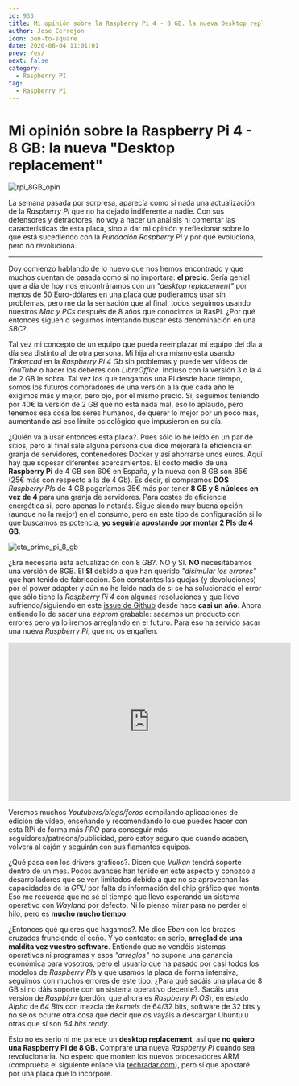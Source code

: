 ```yaml
---
id: 933
title: Mi opinión sobre la Raspberry Pi 4 - 8 GB. la nueva Desktop replacement
author: Jose Cerrejon
icon: pen-to-square
date: 2020-06-04 11:01:01
prev: /es/
next: false
category:
  - Raspberry PI
tag:
  - Raspberry PI
---
```


# Mi opinión sobre la Raspberry Pi 4 - 8 GB: la nueva "Desktop replacement"

![rpi_8GB_opin](/images/2020/06/rpi_8GB_opin.png)

La semana pasada por sorpresa, aparecía como si nada una actualización de la *Raspberry Pi* que no ha dejado indiferente a nadie. Con sus defensores y detractores, no voy a hacer un análisis ni comentar las características de esta placa, sino a dar mi opinión y reflexionar sobre lo que está sucediendo con la *Fundación Raspberry Pi* y por qué evoluciona, pero no revoluciona.

- - -

Doy comienzo hablando de lo nuevo que nos hemos encontrado y que muchos cuentan de pasada como si no importara: **el precio**. Sería genial que a día de hoy nos encontráramos con un *"desktop replacement"* por menos de 50 Euro-dólares en una placa que pudieramos usar sin problemas, pero me da la sensación que al final, todos seguimos usando nuestros *Mac y PCs* después de 8 años que conocimos la RasPi. ¿Por qué entonces siguen o seguimos intentando buscar esta denominación en una *SBC*?.

Tal vez mi concepto de un equipo que pueda reemplazar mi equipo del día a día sea distinto al de otra persona. Mi hija ahora mismo está usando *Tinkercad* en la *Raspberry Pi 4 Gb* sin problemas y puede ver vídeos de *YouTube* o hacer los deberes con *LibreOffice*. Incluso con la versión 3 o la 4 de 2 GB le sobra. Tal vez los que tengamos una Pi desde hace tiempo, somos los futuros compradores de una versión a la que cada año le exigimos más y mejor, pero ojo, por el mismo precio. Si, seguimos teniendo por 40€ la versión de 2 GB que no está nada mal, eso lo aplaudo, pero tenemos esa cosa los seres humanos, de querer lo mejor por un poco más, aumentando así ese límite psicológico que impusieron en su día.

¿Quién va a usar entonces esta placa?. Pues sólo lo he leído en un par de sitios, pero al final sale alguna persona que dice mejorará la eficiencia en granja de servidores, contenedores Docker y así ahorrarse unos euros. Aquí hay que sopesar diferentes acercamientos. El costo medio de una **Raspberry Pi** de 4 GB son 60€ en España, y la nueva con 8 GB son 85€ (25€ más con respecto a la de 4 Gb). Es decir, si compramos **DOS** *Raspberry PI*s de 4 GB pagaríamos 35€ más por tener **8 GB y 8 núcleos en vez de 4** para una granja de servidores. Para costes de eficiencia energética si, pero apenas lo notarás. Sigue siendo muy buena opción (aunque no la mejor) en el consumo, pero en este tipo de configuración si lo que buscamos es potencia, **yo seguiría apostando por montar 2 PIs de 4 GB**.

![eta_prime_pi_8_gb](/images/2020/06/eta_prime_pi_8_gb.png)

¿Era necesaria esta actualización con 8 GB?. NO y SI. **NO** necesitábamos una versión de 8GB. El **SI** debido a que han querido *"disimular los errores"* que han tenido de fabricación. Son constantes las quejas (y devoluciones) por el power adapter y aún no he leído nada de si se ha solucionado el error que sólo tiene la *Raspberry Pi 4* con algunas resoluciones y que llevo sufriendo/siguiendo en este [issue de Github](https://github.com/raspberrypi/firmware/issues/1159) desde hace **casi un año**. Ahora entiendo lo de sacar una *eeprom* grabable: sacamos un producto con errores pero ya lo iremos arreglando en el futuro. Para eso ha servido sacar una nueva *Raspberry Pi*, que no os engañen. 

<iframe width="560" height="315" src="https://www.youtube.com/embed/TpXBIYvYtBk" frameborder="0" allow="accelerometer; autoplay; encrypted-media; gyroscope; picture-in-picture" allowfullscreen></iframe>

Veremos muchos *Youtubers/blogs/foros* compilando aplicaciones de edición de vídeo, enseñando y recomendando lo que puedes hacer con esta RPi de forma más *PRO* para conseguir más seguidores/patreons/publicidad, pero estoy seguro que cuando acaben, volverá al cajón y seguirán con sus flamantes equipos.

¿Qué pasa con los drivers gráficos?. Dicen que *Vulkan* tendrá soporte dentro de un mes. Pocos avances han tenido en este aspecto y conozco a desarrolladores que se ven limitados debido a que no se aprovechan las capacidades de la *GPU* por falta de información del chip gráfico que monta. Eso me recuerda que no sé el tiempo que llevo esperando un sistema operativo con *Wayland* por defecto. Ni lo pienso mirar para no perder el hilo, pero es **mucho mucho tiempo**.

¿Entonces qué quieres que hagamos?. Me dice *Eben* con los brazos cruzados frunciendo el ceño. Y yo contesto: en serio, **arreglad de una maldita vez vuestro software**. Entiendo que no vendéis sistemas operativos ni programas y esos *"arreglos"* no supone una ganancia económica para vosotros, pero el usuario que ha pasado por casi todos los modelos de *Raspberry PI*s y que usamos la placa de forma intensiva, seguimos con muchos errores de este tipo. ¿Para qué sacáis una placa de 8 GB si no dáis soporte con un sistema operativo decente?. Sacáis una versión de *Raspbian* (perdón, que ahora es *Raspberry Pi OS*), en estado *Alpha* de *64 Bits* con mezcla de *kernels* de 64/32 bits, software de 32 bits y no se os ocurre otra cosa que decir que os vayáis a descargar Ubuntu u otras que sí son *64 bits ready*.

Esto no es serio ni me parece un **desktop replacement**, así que **no quiero una Raspberry Pi de 8 GB.** Compraré una nueva *Raspberry Pi* cuando sea revolucionaria. No espero que monten los nuevos procesadores ARM (comprueba el siguiente enlace via [techradar.com](https://www.techradar.com/news/arm-reveals-the-hardware-that-will-power-the-smartphones-of-2021)), pero sí que apostaré por una placa que lo incorpore.
